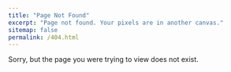```yaml
---
title: "Page Not Found"
excerpt: "Page not found. Your pixels are in another canvas."
sitemap: false
permalink: /404.html
---
```

 
Sorry, but the page you were trying to view does not exist.
